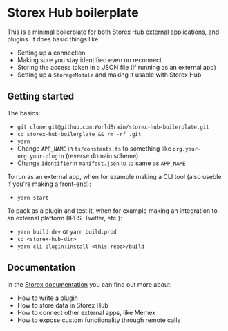 # Storex Hub boilerplate

This is a minimal boilerplate for both Storex Hub external applications, and plugins. It does basic things like:

- Setting up a connection
- Making sure you stay identified even on reconnect
- Storing the access token in a JSON file (if running as an external app)
- Setting up a `StorageModule` and making it usable with Storex Hub

## Getting started

The basics:

- `git clone git@github.com:WorldBrain/storex-hub-boilerplate.git`
- `cd storex-hub-boilerplate && rm -rf .git`
- `yarn`
- Change `APP_NAME` in `ts/constants.ts` to something like `org.your-org.your-plugin` (reverse domain scheme)
- Change `identifier`in `manifest.json` to to same as `APP_NAME`

To run as an external app, when for example making a CLI tool (also useble if you're making a front-end):

- `yarn start`

To pack as a plugin and test it, when for example making an integration to an external platform (IPFS, Twitter, etc.):

- `yarn build:dev` or `yarn build:prod`
- `cd <storex-hub-dir>`
- `yarn cli plugin:install <this-repo>/build`

## Documentation

In the [Storex documentation](https://worldbrain.github.io/storex-docs/#/storex-hub/) you can find out more about:

- How to write a plugin
- How to store data in Storex Hub
- How to connect other external apps, like Memex
- How to expose custom functionality through remote calls
